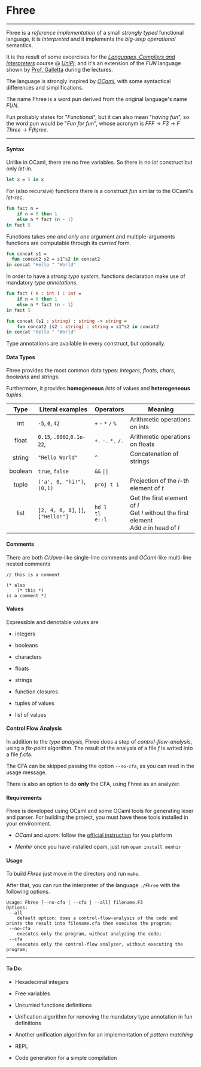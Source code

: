 # Fhree

---

Fhree is a *reference implementation* of a small *strongly typed* functional language, it is *interpreted* and it implements the *big-step operational* semantics.

It is the result of some excercises for the [*Languages, Compilers and Interpreters*](https://github.com/lillo/compiler-course-unipi) course @ [*UniPi*](https://di.unipi.it/), and it's an extension of the *FUN* language shown by [Prof. Galletta](https://github.com/lillo) during the lectures.

The language is strongly inspired by [*OCaml*](https://ocaml.org/), with some syntactical differences and simplifications.

The name Fhree is a word pun derived from the original language's name *FUN*.

Fun probably states for "*Functional*", but it can also mean "*having fun*", so the word pun would be "*Fun for fun*", whose acronym is *FFF* $\rightarrow$ *F3* $\rightarrow$ *F Three* $\rightarrow$ *F(h)ree*.

---

#### Syntax

Unlike in OCaml, there are no free variables. So there is no *let* construct but only *let-in*.

```ocaml
let x = 5 in x
```

For (also recursive) functions there is a construct *fun* similar to the OCaml's *let-rec*.

```ocaml
fun fact n = 
    if n = 0 then 1
    else n * fact (n - 1)
in fact 5
```

Functions takes *one and only one* argument and multiple-arguments functions are computable through its *curried* form.

```ocaml
fun concat s1 = 
  fun concat2 s2 = s1^s2 in concat2 
in concat "Hello " "World"
```

In order to have a *strong type system*, functions declaration make use of mandatory *type annotations*.

```ocaml
fun fact ( n : int ) : int = 
    if n = 0 then 1
    else n * fact (n - 1)
in fact 5
```

```ocaml
fun concat (s1 : string) : string -> string = 
    fun concat2 (s2 : string) : string = s1^s2 in concat2 
in concat "Hello " "World"
```

Type annotations are available in every construct, but optionally.

#### Data Types

Fhree provides the most common data types: *integers*, *floats*, *chars*, *booleans* and *strings.* 

Furthermore, it provides **homogeneous** *lists* of values and **heterogeneous** *tuples*.

| Type    | Literal examples                   | Operators                   | Meaning                                                                                       |
|:-------:| ---------------------------------- | --------------------------- | --------------------------------------------------------------------------------------------- |
| int     | `-5`, `0`, `42`                    | `+` `-` `*` `/` `%`         | Arithmetic operations on ints                                                                 |
| float   | `0.15`, `.0002`,`0.1e-22`,         | `+.` `-.` `*.` `/.`         | Arithmetic operations on floats                                                               |
| string  | `"Hello World"`                    | `^`                         | Concatenation of strings                                                                      |
| boolean | `true`, `false`                    | `&&` `\|\|`                 |                                                                                              |
| tuple   | `('a', 0, "hi!")`,`(0,1)`          | `proj t i`                  | Projection of the *i*-th element of *t*                                                       |
| list    | `[2, 4, 6, 8]`, `[]`, `["Hello!"]` | `hd l` <br/>`tl`<br/>`e::l` | Get the first element of *l*<br/>Get *l* without the first element<br/>Add *e* in head of *l* |

#### Comments

There are both *C/Java*-like single-line comments and *OCaml*-like multi-line nested comments

`// this is a comment`

```
(* also
    (* this *) 
is a comment *)
```

#### Values

Expressible and denotable values are 

- integers

- booleans

- characters

- floats

- strings

- function closures
* tuples of values

* list of values

#### Control Flow Analysis

In addition to the *type analysis*, Fhree does a step of *control-flow-analysis*, using a *fix-point* algorithm. The result of the analysis of a file *f* is writed into a file *f*.cfa.

The CFA can be skipped passing the option `--no-cfa`, as you can read in the usage message. 

There is also an option to do **only** the CFA, using Fhree as an analyzer.

#### Requirements

Fhree is developed using OCaml and some OCaml tools for generating lexer and parser. For building the project, you must have these tools installed in your environment.

- *OCaml* and *opam*: follow the [official instruction](https://ocaml.org/docs/up-and-running#installation-for-unix) for you platform

- *Menhir* once you have installed opam, just run `opam install menhir`

#### Usage

To build *Fhree* just move in the directory and run `make`.

After that, you can run the interpreter of the language `./Fhree` with the following options.

```
Usage: Fhree [--no-cfa | --cfa | --all] filename.F3
Options:
 --all
    default option: does a control-flow-analysis of the code and prints the result into filename.cfa then executes the program;
 --no-cfa 
    executes only the program, without analyzing the code;
 --cfa
    executes only the control-flow analyzer, without executing the program;
```

---

#### To Do:

- Hexadecimal integers

- Free variables

- Uncurried functions definitions

- Unification algorithm for removing the mandatory type annotation in fun definitions

- Another unification algorithm for an implementation of *pattern matching*

- REPL

- Code generation for a simple compilation
